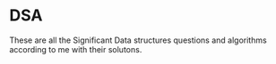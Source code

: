 # DSA
These are all the Significant Data structures questions and algorithms according to me with their solutons.
